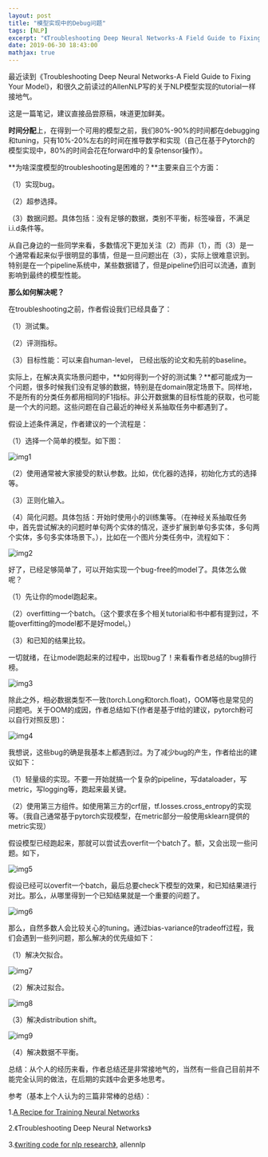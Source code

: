 ```yaml
---
layout: post
title: "模型实现中的Debug问题"
tags: [NLP]
excerpt: "《Troubleshooting Deep Neural Networks-A Field Guide to Fixing Your Model》的tutorial笔记"
date: 2019-06-30 18:43:00
mathjax: true
---
```


最近读到《Troubleshooting Deep Neural Networks-A Field Guide to Fixing Your Model》，和很久之前读过的AllenNLP写的关于NLP模型实现的tutorial一样接地气。

这是一篇笔记，建议直接品尝原稿，味道更加鲜美。

**时间分配**上，在得到一个可用的模型之前，我们80%-90%的时间都在debugging和tuning，只有10%-20%左右的时间在推导数学和实现（自己在基于Pytorch的模型实现中，80%的时间会花在forward中的复杂tensor操作）。

**为啥深度模型的troubleshooting是困难的？**主要来自三个方面：

（1）实现bug。

（2）超参选择。

（3）数据问题。具体包括：没有足够的数据，类别不平衡，标签噪音，不满足i.i.d条件等。

从自己身边的一些同学来看，多数情况下更加关注（2）而非（1），而（3）是一个通常看起来似乎很明显的事情，但是一旦问题出在（3），实际上很难意识到。特别是在一个pipeline系统中，某些数据错了，但是pipeline仍旧可以流通，直到影响到最终的模型性能。

**那么如何解决呢？**

在troubleshooting之前，作者假设我们已经具备了：

（1）测试集。

（2）评测指标。

（3）目标性能：可以来自human-level， 已经出版的论文和先前的baseline。

实际上，在解决真实场景问题中，**如何得到一个好的测试集？**都可能成为一个问题，很多时候我们没有足够的数据，特别是在domain限定场景下。同样地，不是所有的分类任务都用相同的F1指标。非公开数据集的目标性能的获取，也可能是一个大的问题。这些问题在自己最近的神经关系抽取任务中都遇到了。

假设上述条件满足，作者建议的一个流程是：

（1）选择一个简单的模型。如下图：

![img1](http://wx3.sinaimg.cn/mw690/aba7d18bgy1g4ja4hs30tj21he0lead8.jpg)

（2）使用通常被大家接受的默认参数。比如，优化器的选择，初始化方式的选择等。

（3）正则化输入。

（4）简化问题。具体包括：开始时使用小的训练集等。（在神经关系抽取任务中，首先尝试解决的问题时单句两个实体的情况，逐步扩展到单句多实体，多句两个实体，多句多实体场景下。），比如在一个图片分类任务中，流程如下：

![img2](http://wx2.sinaimg.cn/mw690/aba7d18bgy1g4ja81enxoj20xw0ou42k.jpg)

好了，已经足够简单了，可以开始实现一个bug-free的model了。具体怎么做呢？

（1）先让你的model跑起来。

（2）overfitting一个batch。（这个要求在多个相关tutorial和书中都有提到过，不能overfitting的model都不是好model。）

（3）和已知的结果比较。

一切就绪，在让model跑起来的过程中，出现bug了！来看看作者总结的bug排行榜。

![img3](http://wx4.sinaimg.cn/mw690/aba7d18bgy1g4jadehj5uj21ik0q2wji.jpg)

除此之外，相必数据类型不一致(torch.Long和torch.float)，OOM等也是常见的问题吧。关于OOM的成因，作者总结如下(作者是基于tf给的建议，pytorch粉可以自行对照反思)：

![img4](http://wx4.sinaimg.cn/mw690/aba7d18bgy1g4janxivzzj21gy0oatdv.jpg)

我想说，这些bug的确是我基本上都遇到过。为了减少bug的产生，作者给出的建议如下：

（1）轻量级的实现。不要一开始就搞一个复杂的pipeline，写dataloader，写metric，写logging等，跑起来最关键。

（2）使用第三方组件。如使用第三方的crf层，tf.losses.cross\_entropy的实现等。（我自己通常基于pytorch实现模型，在metric部分一般使用sklearn提供的metric实现）

假设模型已经跑起来，那就可以尝试去overfit一个batch了。额，又会出现一些问题。如下，

![img5](http://wx3.sinaimg.cn/mw690/aba7d18bgy1g4jasbo8cjj21hw0o0dlj.jpg)

假设已经可以overfit一个batch，最后总要check下模型的效果，和已知结果进行对比。那么，从哪里得到一个已知结果就是一个重要的问题了。

![img6](http://wx2.sinaimg.cn/mw690/aba7d18bgy1g4javbm6e7j21c00ry436.jpg)


那么，自然多数人会比较关心的tuning。通过bias-variance的tradeoff过程，我们会遇到一些列问题，那么解决的优先级如下：

（1）解决欠拟合。

![img7](http://wx3.sinaimg.cn/mw690/aba7d18bgy1g4jb3ffanyj21gk0pctd3.jpg)

（2）解决过拟合。

![img8](http://wx3.sinaimg.cn/mw690/aba7d18bgy1g4jb3ilysjj21gu0r6aeo.jpg)

（3）解决distribution shift。

![img9](http://wx4.sinaimg.cn/mw690/aba7d18bgy1g4jb3lrd5cj21cc0mc0wd.jpg)

（4）解决数据不平衡。

总结：从个人的经历来看，作者总结还是非常接地气的，当然有一些自己目前并不能完全认同的做法，在后期的实践中会更多地思考。


参考（基本上个人认为的三篇非常棒的总结）：

1.[A Recipe for Training Neural Networks](https://karpathy.github.io/2019/04/25/recipe/)

2.《Troubleshooting Deep Neural Networks》

3.[《writing code for nlp research》](https://github.com/allenai/writing-code-for-nlp-research-emnlp2018/blob/master/writing_code_for_nlp_research.pdf), allennlp























